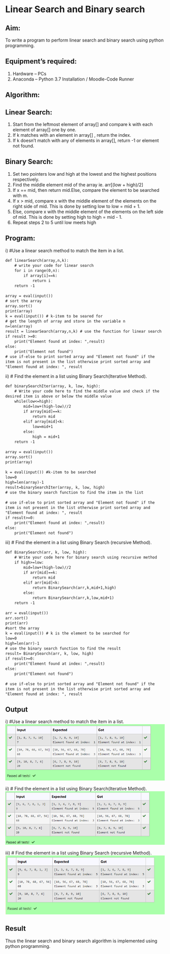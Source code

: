 # Linear Search and Binary search
## Aim:
To write a program to perform linear search and binary search using python programming.
## Equipment’s required:
1.	Hardware – PCs
2.	Anaconda – Python 3.7 Installation / Moodle-Code Runner
## Algorithm:
## Linear Search:
1.	Start from the leftmost element of array[] and compare k with each element of array[] one by one.
2.	If k matches with an element in array[] , return the index.
3.	If k doesn’t match with any of elements in array[], return -1 or element not found.
## Binary Search:
1.	Set two pointers low and high at the lowest and the highest positions respectively.
2.	Find the middle element mid of the array ie. arr[(low + high)/2]
3.	If x == mid, then return mid.Else, compare the element to be searched with m.
4.	If x > mid, compare x with the middle element of the elements on the right side of mid. This is done by setting low to low = mid + 1.
5.	Else, compare x with the middle element of the elements on the left side of mid. This is done by setting high to high = mid - 1.
6.	Repeat steps 2 to 5 until low meets high
## Program:
i)	#Use a linear search method to match the item in a list.
```
def linearSearch(array,n,k):
    # write your code for linear search
    for i in range(0,n):
        if array[i]==k:
            return i
    return -1
        
array = eval(input())
# sort the array
array.sort()
print(array)
k = eval(input()) # k-item to be seared for
# get the length of array and store in the variable n
n=len(array)
result = linearSearch(array,n,k) # use the function for linear search
if result >=0:
    print("Element found at index: ",result)
else:
    print("Element not found")
# use if-else to print sorted array and "Element not found" if the item is not present in the list otherwise print sorted array and "Element found at index: ", result
```
ii)	# Find the element in a list using Binary Search(Iterative Method).
```
def binarySearchIter(array, k, low, high):
    # Write your code here to find the middle value and check if the desired item is above or below the middle value
    while(low<=high):
        mid=low+(high-low)//2
        if array[mid]==k:
            return mid
        elif array[mid]<k:
            low=mid+1
        else:
            high = mid+1
    return -1
    
array = eval(input())
array.sort()
print(array)

k = eval(input()) #k-item to be searched
low=0
high=len(array)-1
result=binarySearchIter(array, k, low, high)
# use the binary search function to find the item in the list

# use if-else to print sorted array and "Element not found" if the item is not present in the list otherwise print sorted array and "Element found at index: ", result
if result>=0:
    print("Element found at index: ",result)
else:
    print("Element not found")
```
iii) # Find the element in a list using Binary Search (recursive Method).
```
def BinarySearch(arr, k, low, high):
    # Write your code here for binary search using recursive method
    if high>=low: 
        mid=low+(high-low)//2
        if arr[mid]==k:
            return mid
        elif arr[mid]<k:
            return BinarySearch(arr,k,mid+1,high)
        else:
            return BinarySearch(arr,k,low,mid+1)
    return -1
    
arr = eval(input())
arr.sort()
print(arr)
#sort the array
k = eval(input()) # k is the element to be searched for
low=0
high=len(arr)-1
# use the binary search function to find the result
result= BinarySearch(arr, k, low, high)
if result>=0:
    print("Element found at index: ",result)
else:
    print("Element not found")

# use if-else to print sorted array and "Element not found" if the item is not present in the list otherwise print sorted array and "Element found at index: ", result
```
## Output

i)	#Use a linear search method to match the item in a list.
![output](./list.png)

ii)	# Find the element in a list using Binary Search(Iterative Method).
![output](./iterative.png)

iii) # Find the element in a list using Binary Search (recursive Method).
![output](./recursive.png)

## Result
Thus the linear search and binary search algorithm is implemented using python programming.